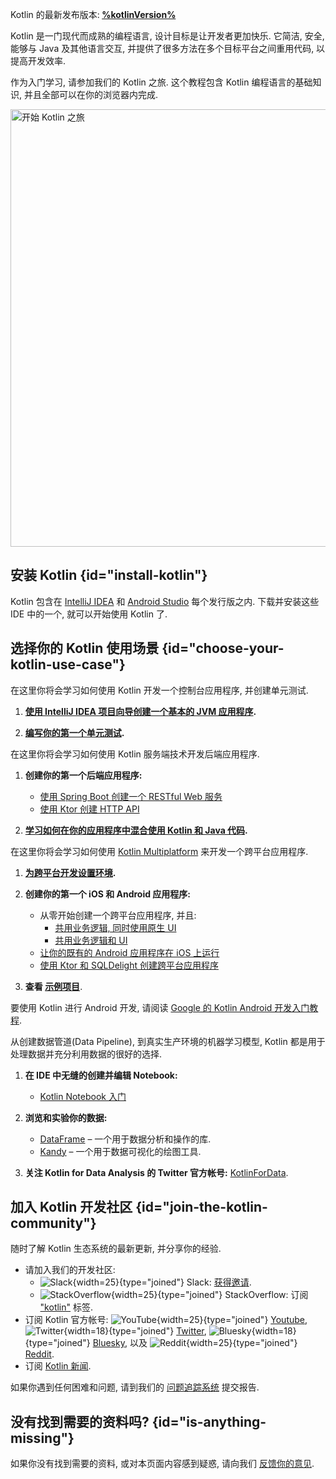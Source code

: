 [//]: # (title: Kotlin 入门)

<tldr>
<p>Kotlin 的最新发布版本:<b> <a href="%kotlinLatestWhatsnew%">%kotlinVersion%</a></b></p>
</tldr>

Kotlin 是一门现代而成熟的编程语言, 设计目标是让开发者更加快乐.
它简洁, 安全, 能够与 Java 及其他语言交互, 并提供了很多方法在多个目标平台之间重用代码, 以提高开发效率.

作为入门学习, 请参加我们的 Kotlin 之旅.
这个教程包含 Kotlin 编程语言的基础知识, 并且全部可以在你的浏览器内完成.

<a href="kotlin-tour-welcome.md"><img src="start-kotlin-tour.svg" width="700" alt="开始 Kotlin 之旅" style="block"/></a>

## 安装 Kotlin {id="install-kotlin"}

Kotlin 包含在 [IntelliJ IDEA](https://www.jetbrains.com/idea/download/) 和 [Android Studio](https://developer.android.com/studio) 每个发行版之内.
下载并安装这些 IDE 中的一个, 就可以开始使用 Kotlin 了.

## 选择你的 Kotlin 使用场景 {id="choose-your-kotlin-use-case"}

<tabs>

<tab id="console" title="控制台">

在这里你将会学习如何使用 Kotlin 开发一个控制台应用程序, 并创建单元测试.

1. **[使用 IntelliJ IDEA 项目向导创建一个基本的 JVM 应用程序](jvm-get-started.md).**

2. **[编写你的第一个单元测试](jvm-test-using-junit.md).**

</tab>

<tab id="backend" title="后端">

在这里你将会学习如何使用 Kotlin 服务端技术开发后端应用程序.

1. **创建你的第一个后端应用程序:**

   * [使用 Spring Boot 创建一个 RESTful Web 服务](jvm-get-started-spring-boot.md)
   * [使用 Ktor 创建 HTTP API](https://ktor.io/docs/creating-http-apis.html)

2. **[学习如何在你的应用程序中混合使用 Kotlin 和 Java 代码](mixing-java-kotlin-intellij.md).**

</tab>

<tab id="cross-platform-mobile" title="跨平台">

在这里你将会学习如何使用 [Kotlin Multiplatform](multiplatform.topic) 来开发一个跨平台应用程序.

1. **[为跨平台开发设置环境](https://www.jetbrains.com/help/kotlin-multiplatform-dev/quickstart.html).**

2. **创建你的第一个 iOS 和 Android 应用程序:**

   * 从零开始创建一个跨平台应用程序, 并且:
      * [共用业务逻辑, 同时使用原生 UI](https://www.jetbrains.com/help/kotlin-multiplatform-dev/multiplatform-create-first-app.html)
      * [共用业务逻辑和 UI](https://www.jetbrains.com/help/kotlin-multiplatform-dev/compose-multiplatform-create-first-app.html)
   * [让你的既有的 Android 应用程序在 iOS 上运行](https://www.jetbrains.com/help/kotlin-multiplatform-dev/multiplatform-integrate-in-existing-app.html)
   * [使用 Ktor 和 SQLDelight 创建跨平台应用程序](https://www.jetbrains.com/help/kotlin-multiplatform-dev/multiplatform-ktor-sqldelight.html)

3. **查看 [示例项目](https://www.jetbrains.com/help/kotlin-multiplatform-dev/multiplatform-samples.html)**.

</tab>

<tab id="android" title="Android">

要使用 Kotlin 进行 Android 开发, 请阅读 [Google 的 Kotlin Android 开发入门教程](https://developer.android.com/kotlin/get-started).

</tab>

<tab id="data-analysis" title="数据分析">

从创建数据管道(Data Pipeline), 到真实生产环境的机器学习模型, Kotlin 都是用于处理数据并充分利用数据的很好的选择.

1. **在 IDE 中无缝的创建并编辑 Notebook:**

    * [Kotlin Notebook 入门](get-started-with-kotlin-notebooks.md)

2. **浏览和实验你的数据:**

    * [DataFrame](https://kotlin.github.io/dataframe/overview.html) – 一个用于数据分析和操作的库.
    * [Kandy](https://kotlin.github.io/kandy/welcome.html) – 一个用于数据可视化的绘图工具.

3. **关注 Kotlin for Data Analysis 的 Twitter 官方帐号:** [KotlinForData](http://twitter.com/KotlinForData).

</tab>

</tabs>

## 加入 Kotlin 开发社区 {id="join-the-kotlin-community"}

随时了解 Kotlin 生态系统的最新更新, 并分享你的经验.

* 请加入我们的开发社区:
    * ![Slack](slack.svg){width=25}{type="joined"} Slack: [获得邀请](https://surveys.jetbrains.com/s3/kotlin-slack-sign-up).
    * ![StackOverflow](stackoverflow.svg){width=25}{type="joined"} StackOverflow: 订阅 ["kotlin"](https://stackoverflow.com/questions/tagged/kotlin) 标签.
* 订阅 Kotlin 官方帐号:
  ![YouTube](youtube.svg){width=25}{type="joined"} [Youtube](https://www.youtube.com/channel/UCP7uiEZIqci43m22KDl0sNw),
  ![Twitter](twitter.svg){width=18}{type="joined"} [Twitter](https://twitter.com/kotlin),
  ![Bluesky](bsky.svg){width=18}{type="joined"} [Bluesky](https://bsky.app/profile/kotlinlang.org),
  以及 ![Reddit](reddit.svg){width=25}{type="joined"} [Reddit](https://www.reddit.com/r/Kotlin/).
* 订阅 [Kotlin 新闻](https://info.jetbrains.com/kotlin-communication-center.html).

如果你遇到任何困难和问题, 请到我们的 [问题追踪系统](https://youtrack.jetbrains.com/issues/KT) 提交报告.

## 没有找到需要的资料吗? {id="is-anything-missing"}

如果你没有找到需要的资料, 或对本页面内容感到疑惑, 请向我们 [反馈你的意见](https://surveys.hotjar.com/d82e82b0-00d9-44a7-b793-0611bf6189df).
